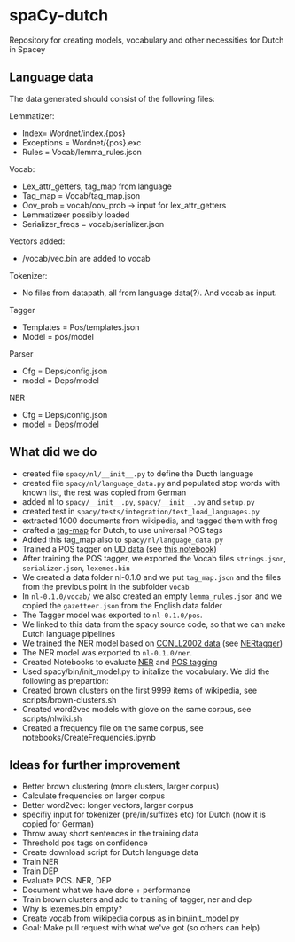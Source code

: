 # spaCy-dutch
Repository for creating models, vocabulary and other necessities for Dutch in Spacey

## Language data
The data generated should consist of the following files:

Lemmatizer:
*	Index= Wordnet/index.{pos}
*	Exceptions = Wordnet/{pos}.exc
*	Rules = Vocab/lemma_rules.json

Vocab:
*	Lex_attr_getters, tag_map from language
*	Tag_map = Vocab/tag_map.json
*	Oov_prob = vocab/oov_prob -> input for lex_attr_getters
*	Lemmatizeer possibly loaded
*	Serializer_freqs = vocab/serializer.json

Vectors added:
*	/vocab/vec.bin are added to vocab

Tokenizer:
*	No files from datapath, all from language data(?). And vocab as input.

Tagger
*	Templates = Pos/templates.json
*	Model = pos/model

Parser
*	Cfg = Deps/config.json
*	model = Deps/model

NER
*	Cfg = Deps/config.json
* model = Deps/model

## What did we do
* created file `spacy/nl/__init__.py` to define the Ducth language
* created file `spacy/nl/language_data.py` and populated stop words with known list, the rest was copied from German
* added nl to `spacy/__init__.py`, `spacy/__init__.py` and `setup.py`
* created test in `spacy/tests/integration/test_load_languages.py`
* extracted 1000 documents from wikipedia, and tagged them with frog
* crafted a [tag-map](https://github.com/nlesc-sherlock/spaCy-dutch/blob/master/data/nl-0.1.0/vocab/tag_map.json) for Dutch, to use universal POS tags
* Added this tag_map also to `spacy/nl/language_data.py`
* Trained a POS tagger on [UD data](https://github.com/UniversalDependencies/UD_Dutch) (see [this notebook](https://github.com/nlesc-sherlock/spaCy-dutch/blob/master/notebooks/Dutch%20tagger%20UD%20data.ipynb))
* After training the POS tagger, we exported the Vocab files `strings.json`, `serializer.json`, `lexemes.bin`
* We created a data folder nl-0.1.0 and we put `tag_map.json` and the files from the previous point in the subfolder `vocab`
* In `nl-0.1.0/vocab/` we also created an empty `lemma_rules.json` and we copied the `gazetteer.json` from the English data folder
* The Tagger model was exported to `nl-0.1.0/pos`.
* We linked to this data from the spacy source code, so that we can make Dutch language pipelines
* We trained the NER model based on [CONLL2002 data](http://www.cnts.ua.ac.be/conll2002/ner/) (see [NERtagger](https://github.com/nlesc-sherlock/spaCy-dutch/tree/master/models))
* The NER model was exported to `nl-0.1.0/ner`.
* Created Notebooks to evaluate [NER](https://github.com/nlesc-sherlock/spaCy-dutch/blob/master/notebooks/EvaluateNER.ipynb) and [POS tagging](https://github.com/nlesc-sherlock/spaCy-dutch/blob/master/notebooks/EvaluateTagger.ipynb)
* Used spacy/bin/init_model.py to initalize the vocabulary. We did the following as prepartion:
 * Created brown clusters on the first 9999 items of wikipedia, see scripts/brown-clusters.sh
 * Created word2vec models with glove on the same corpus, see scripts/nlwiki.sh
 * Created a frequency file on the same corpus, see notebooks/CreateFrequencies.ipynb


## Ideas for further improvement
* Better brown clustering (more clusters, larger corpus)
* Calculate frequencies on larger corpus
* Better word2vec: longer vectors, larger corpus
* specifiy input for tokenizer (pre/in/suffixes etc) for Dutch (now it is copied for German)
* Throw away short sentences in the training data
* Threshold pos tags on confidence
* Create download script for Dutch language data
* Train NER
* Train DEP
* Evaluate POS. NER, DEP
* Document what we have done + performance
* Train brown clusters and add to training of tagger, ner and dep
* Why is lexemes.bin empty?
* Create vocab from wikipedia corpus as in [bin/init_model.py](https://github.com/nlesc-sherlock/spaCy/blob/master/bin/init_model.py)
* Goal: Make pull request with what we've got (so others can help)
